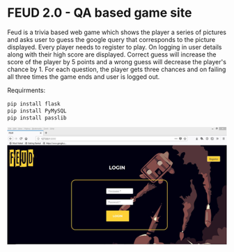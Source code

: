 # FEUD 2.0 - QA based game site

Feud is a trivia based web game which shows the player a series of pictures and asks user to guess the google query that corresponds to the picture displayed. Every player needs to register to play. On logging in user details along with their high score are displayed. Correct guess will increase the score of the player by 5 points and a wrong guess will decrease the player's chance by 1. For each question, the player gets three chances and on failing all three times the game ends and user is logged out.


Requirments:
```
pip install flask
pip install PyMySQL
pip install passlib
```


![alt text](https://github.com/VamshikShetty/Web-CookBook/blob/master/feud-2.0/Example_image/login.JPG)
